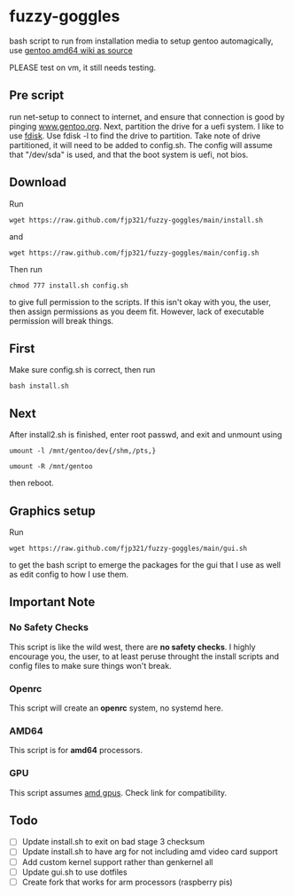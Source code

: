 # fuzzy-goggles
bash script to run from installation media to setup gentoo automagically, use [gentoo amd64 wiki as source](https://wiki.gentoo.org/wiki/Handbook:AMD64)

PLEASE test on vm, it still needs testing. 

## Pre script
run net-setup to connect to internet, and ensure that connection is good by pinging www.gentoo.org. 
Next, partition the drive for a uefi system. I like to use [fdisk](https://wiki.gentoo.org/wiki/Handbook:AMD64/Installation/Disks#Partitioning_the_disk_with_GPT_for_UEFI). Use fdisk -l to find the drive to partition. Take note of drive partitioned, it will need to be added to config.sh. The config will assume that "/dev/sda" is used, and that the boot system is uefi, not bios.
## Download
Run 

`wget https://raw.github.com/fjp321/fuzzy-goggles/main/install.sh`

and 

`wget https://raw.github.com/fjp321/fuzzy-goggles/main/config.sh`

Then run 

`chmod 777 install.sh config.sh`

to give full permission to the scripts. If this isn't okay with you, the user, then assign permissions as you deem fit. However, lack of executable permission will break things. 
## First
Make sure config.sh is correct, then run

`bash install.sh`
## Next

After install2.sh is finished, enter root passwd, and exit and unmount using

`umount -l /mnt/gentoo/dev{/shm,/pts,}`

`umount -R /mnt/gentoo` 

then reboot.

## Graphics setup

Run 

`wget https://raw.github.com/fjp321/fuzzy-goggles/main/gui.sh`

to get the bash script to emerge the packages for the gui that I use as well as edit config to how I use them.

## Important Note
### No Safety Checks
This script is like the wild west, there are **no safety checks**. I highly encourage you, the user, to at least peruse throught the install scripts and config files to make sure things won't break.
### Openrc
This script will create an **openrc** system, no systemd here.
### AMD64 
This script is for **amd64** processors.
### GPU
This script assumes [amd gpus](https://wiki.gentoo.org/wiki/AMDGPU#USE_flags). Check link for compatibility. 
## Todo
- [ ] Update install.sh to exit on bad stage 3 checksum
- [ ] Update install.sh to have arg for not including amd video card support
- [ ] Add custom kernel support rather than genkernel all
- [ ] Update gui.sh to use dotfiles
- [ ] Create fork that works for arm processors (raspberry pis)
